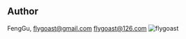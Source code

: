 ## Author
FengGu, <flygoast@gmail.com> <flygoast@126.com>
![flygoast](http://www.gravatar.com/avatar/7d5438da1e440c203d85e0a24b036c0b?r=g&s=80&d=http%3A%2F%2Fst.pimg.net%2Ftucs%2Fimg%2Fwho.png)
